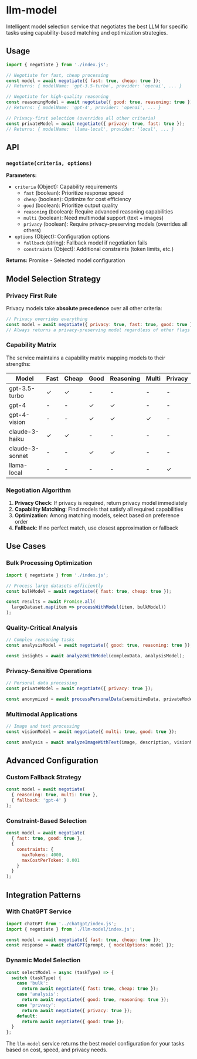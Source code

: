 # llm-model

Intelligent model selection service that negotiates the best LLM for specific tasks using capability-based matching and optimization strategies.

## Usage

```javascript
import { negotiate } from './index.js';

// Negotiate for fast, cheap processing
const model = await negotiate({ fast: true, cheap: true });
// Returns: { modelName: 'gpt-3.5-turbo', provider: 'openai', ... }

// Negotiate for high-quality reasoning
const reasoningModel = await negotiate({ good: true, reasoning: true });
// Returns: { modelName: 'gpt-4', provider: 'openai', ... }

// Privacy-first selection (overrides all other criteria)
const privateModel = await negotiate({ privacy: true, fast: true });
// Returns: { modelName: 'llama-local', provider: 'local', ... }
```

## API

### `negotiate(criteria, options)`

**Parameters:**
- `criteria` (Object): Capability requirements
  - `fast` (boolean): Prioritize response speed
  - `cheap` (boolean): Optimize for cost efficiency
  - `good` (boolean): Prioritize output quality
  - `reasoning` (boolean): Require advanced reasoning capabilities
  - `multi` (boolean): Need multimodal support (text + images)
  - `privacy` (boolean): Require privacy-preserving models (overrides all others)
- `options` (Object): Configuration options
  - `fallback` (string): Fallback model if negotiation fails
  - `constraints` (Object): Additional constraints (token limits, etc.)

**Returns:** Promise<Object> - Selected model configuration

## Model Selection Strategy

### Privacy First Rule
Privacy models take **absolute precedence** over all other criteria:
```javascript
// Privacy overrides everything
const model = await negotiate({ privacy: true, fast: true, good: true });
// Always returns a privacy-preserving model regardless of other flags
```

### Capability Matrix
The service maintains a capability matrix mapping models to their strengths:

| Model | Fast | Cheap | Good | Reasoning | Multi | Privacy |
|-------|------|-------|------|-----------|-------|---------|
| gpt-3.5-turbo | ✓ | ✓ | - | - | - | - |
| gpt-4 | - | - | ✓ | ✓ | - | - |
| gpt-4-vision | - | - | ✓ | ✓ | ✓ | - |
| claude-3-haiku | ✓ | ✓ | - | - | - | - |
| claude-3-sonnet | - | - | ✓ | ✓ | - | - |
| llama-local | - | - | - | - | - | ✓ |

### Negotiation Algorithm
1. **Privacy Check**: If privacy is required, return privacy model immediately
2. **Capability Matching**: Find models that satisfy all required capabilities
3. **Optimization**: Among matching models, select based on preference order
4. **Fallback**: If no perfect match, use closest approximation or fallback

## Use Cases

### Bulk Processing Optimization
```javascript
import { negotiate } from './index.js';

// Process large datasets efficiently
const bulkModel = await negotiate({ fast: true, cheap: true });

const results = await Promise.all(
  largeDataset.map(item => processWithModel(item, bulkModel))
);
```

### Quality-Critical Analysis
```javascript
// Complex reasoning tasks
const analysisModel = await negotiate({ good: true, reasoning: true });

const insights = await analyzeWithModel(complexData, analysisModel);
```

### Privacy-Sensitive Operations
```javascript
// Personal data processing
const privateModel = await negotiate({ privacy: true });

const anonymized = await processPersonalData(sensitiveData, privateModel);
```

### Multimodal Applications
```javascript
// Image and text processing
const visionModel = await negotiate({ multi: true, good: true });

const analysis = await analyzeImageWithText(image, description, visionModel);
```

## Advanced Configuration

### Custom Fallback Strategy
```javascript
const model = await negotiate(
  { reasoning: true, multi: true }, 
  { fallback: 'gpt-4' }
);
```

### Constraint-Based Selection
```javascript
const model = await negotiate(
  { fast: true, good: true },
  { 
    constraints: { 
      maxTokens: 4000,
      maxCostPerToken: 0.001 
    }
  }
);
```

## Integration Patterns

### With ChatGPT Service
```javascript
import chatGPT from '../chatgpt/index.js';
import { negotiate } from './llm-model/index.js';

const model = await negotiate({ fast: true, cheap: true });
const response = await chatGPT(prompt, { modelOptions: model });
```

### Dynamic Model Selection
```javascript
const selectModel = async (taskType) => {
  switch (taskType) {
    case 'bulk':
      return await negotiate({ fast: true, cheap: true });
    case 'analysis':
      return await negotiate({ good: true, reasoning: true });
    case 'privacy':
      return await negotiate({ privacy: true });
    default:
      return await negotiate({ good: true });
  }
};
```
The `llm-model` service returns the best model configuration for your tasks based on cost, speed, and privacy needs.
